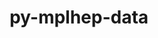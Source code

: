 ---
title: "py-mplhep-data"
layout: cache
categories: [package, develop-2025-02-23]
meta: {"compilers": ["gcc@=11.4.0"], "num_specs": 1, "num_specs_by_stack": {"hep": 1, "root": 1}, "oss": ["ubuntu22.04"], "platforms": ["linux"], "stacks": ["hep", "root"], "targets": ["x86_64_v3"], "versions": ["0.0.4"]}
spec_details: [{"compiler": "gcc@=11.4.0", "hash": "q5kgdrjf4vk2au3dzuqfiykrdn5nbd5y", "os": "ubuntu22.04", "platform": "linux", "size": "-", "stacks": ["hep", "root"], "tarball": "https://binaries.spack.io/develop-2025-02-23/build_cache/linux-ubuntu22.04-x86_64_v3/gcc-11.4.0/py-mplhep-data-0.0.4/linux-ubuntu22.04-x86_64_v3-gcc-11.4.0-py-mplhep-data-0.0.4-q5kgdrjf4vk2au3dzuqfiykrdn5nbd5y.spack", "target": "x86_64_v3", "variants": ["build_system=python_pip"], "versions": ["0.0.4"]}]
---